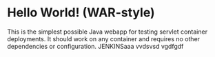 Hello World! (WAR-style)
===============

This is the simplest possible Java webapp for testing servlet container deployments.  It should work on any container and requires no other dependencies or configuration. JENKINSaaa
vvdsvsd
vgdfgdf
